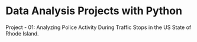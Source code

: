 # Data Analysis Projects with Python

Project - 01: Analyzing Police Activity During Traffic Stops in the US State of Rhode Island.
